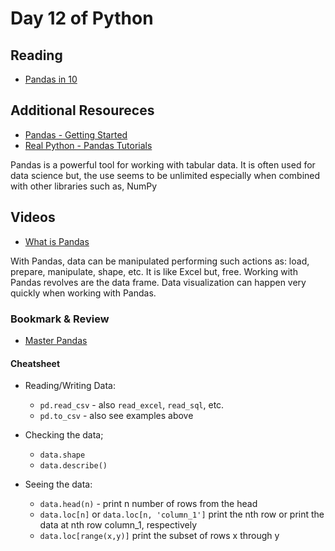 # Day 12 of Python

## Reading

- [Pandas in 10](https://pandas.pydata.org/pandas-docs/stable/user_guide/10min.html)



## Additional Resoureces

- [Pandas - Getting Started](https://pandas.pydata.org/pandas-docs/stable/getting_started/intro_tutorials/index.html)
- [Real Python - Pandas Tutorials](https://realpython.com/learning-paths/pandas-data-science/)

Pandas is a powerful tool for working with tabular data. It is often used for data science but,
the use seems to be unlimited especially when combined with other libraries such as, NumPy

## Videos

- [What is Pandas](https://www.youtube.com/watch?v=dcqPhpY7tWk&t=391s)

With Pandas, data can be manipulated performing such actions as: load, prepare, manipulate, shape, etc. It is like Excel but, free.
Working with Pandas revolves are the data frame. Data visualization can happen very quickly when working with Pandas.

### Bookmark & Review

- [Master Pandas](https://towardsdatascience.com/be-a-more-efficient-data-scientist-today-master-pandas-with-this-guide-ea362d27386)

#### Cheatsheet

- Reading/Writing Data:
  - `pd.read_csv` - also `read_excel`, `read_sql`, etc.
  - `pd.to_csv` - also see examples above

- Checking the data;
  - `data.shape`
  - `data.describe()`

- Seeing the data:
  - `data.head(n)` - print n number of rows from the head
  - `data.loc[n]` or `data.loc[n, 'column_1']` print the nth row or print the data at nth row column_1, respectively
  - `data.loc[range(x,y)]` print the subset of rows x through y
